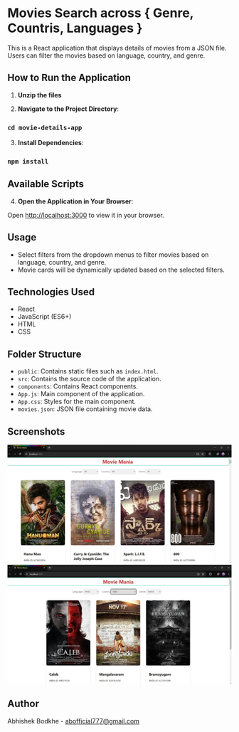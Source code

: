 # Movies Search across { Genre, Countris, Languages }

This is a React application that displays details of movies from a JSON file.
Users can filter the movies based on language, country, and genre.

## How to Run the Application

1. **Unzip the files**

2. **Navigate to the Project Directory**:
### `cd movie-details-app`

3. **Install Dependencies**:
### `npm install`

## Available Scripts

4. **Open the Application in Your Browser**:

Open [http://localhost:3000](http://localhost:3000) to view it in your browser.


## Usage

- Select filters from the dropdown menus to filter movies based on language, country, and genre.
- Movie cards will be dynamically updated based on the selected filters.

## Technologies Used

- React
- JavaScript (ES6+)
- HTML
- CSS

## Folder Structure

- `public`: Contains static files such as `index.html`.
- `src`: Contains the source code of the application.
- `components`: Contains React components.
- `App.js`: Main component of the application.
- `App.css`: Styles for the main component.
- `movies.json`: JSON file containing movie data.
## Screenshots

<img src="https://github.com/abhishekbodkhe/movies-search/blob/main/screenshot%201.jpg?raw=true" alt="GitHub Logo" style="max-width: 100%;">
<img src="https://github.com/abhishekbodkhe/movies-search/blob/main/screenshot%202.jpg?raw=true" alt="GitHub Logo" style="max-width: 100%;">

## Author

Abhishek Bodkhe  -  abofficial777@gmail.com
